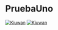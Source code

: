 # PruebaUno
[![Kiuwan](https://www.kiuwan.com/github/YajairaCastaneda/PruebaUno/badges/security.svg)](https://www.kiuwan.com/github/YajairaCastaneda/PruebaUno)
[![Kiuwan](https://www.kiuwan.com/github/YajairaCastaneda/PruebaUno/badges/quality.svg)](https://www.kiuwan.com/github/YajairaCastaneda/PruebaUno)
